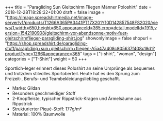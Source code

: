 +++
title = "Paragliding Sun Gleitschirm Fliegen Männer Poloshirt"
date = 2018-12-28T18:28:32+01:00
draft = false
image = "https://image.spreadshirtmedia.net/image-server/v1/products/T1266A365PA3441PT17X201Y10D142857548FS2020/views/1,width=650,height=650,appearanceId=365,crop=detail,modelId=1915,version=1542190908/gleitschirm-vor-abendsonne-motiv-fuer-gleitschirmflieger-paragliding-shirt.jpg"
showonlyimage = false
shopurl = "https://shop.spreadshirt.de/paragliding-stuff/paragliding+sun+gleitschirm+fliegen-A5a47a408c805637f408c18d1?productType=1266&appearance=365"
tags = ["t-shirt", "woman", "design"]
categories = ["T-Shirt"]
weight = 50
+++

Sportlich-leger erinnert dieses Poloshirt an seine Urspr&#xFC;nge als bequemes und trotzdem stilvolles Sportoberteil. Heute hat es den Sprung zum Freizeit-, Berufs- und Teambekleidungsliebling geschafft.
<ul class="listMCE"><li>
Marke: Gildan
</li><li>
Besonders geschmeidiger Stoff
</li><li>
2-Knopfleiste, typischer Rippstrick-Kragen und &#xC4;rmels&#xE4;ume aus Rippstrick
</li><li>
Strukturierter Piqu&#xE9;-Stoff: 177g/m&#xB2;
</li><li>
Material: 100% Baumwolle
</li></ul>